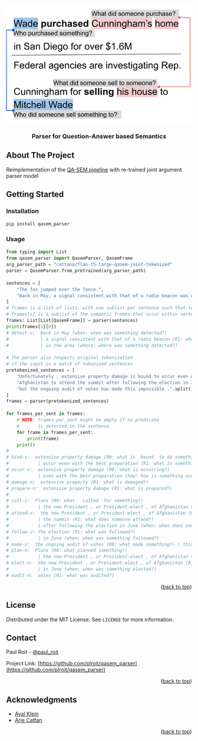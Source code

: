 <!-- Improved compatibility of back to top link: See: https://github.com/othneildrew/Best-README-Template/pull/73 -->
<a name="readme-top"></a>

<!-- PROJECT SHIELDS -->
<!--
*** I'm using markdown "reference style" links for readability.
*** Reference links are enclosed in brackets [ ] instead of parentheses ( ).
*** See the bottom of this document for the declaration of the reference variables
*** for contributors-url, forks-url, etc. This is an optional, concise syntax you may use.
*** https://www.markdownguide.org/basic-syntax/#reference-style-links
-->



<!-- PROJECT LOGO -->
<br />
<div align="center">
  <a href="https://github.com/plroit/qasem_parser">
    <!-- This image was used originally in the paper: https://aclanthology.org/2021.emnlp-main.778.pdf -->
    <img src="images/logo.svg" alt="Logo">
  </a>

<h3 align="center">Parser for Question-Answer based Semantics</h3>
</div>



<!-- ABOUT THE PROJECT -->
## About The Project

Reimplementation of the [QA-SEM pipeline](https://github.com/kleinay/QASem/) with re-trained joint argument parser model

<!-- GETTING STARTED -->
## Getting Started

### Installation
   ```sh
   pip install qasem_parser
   ```

<!-- USAGE EXAMPLES -->
### Usage
```python
from typing import List
from qasem_parser import QasemParser, QasemFrame
arg_parser_path = "cattana/flan-t5-large-qasem-joint-tokenized"
parser = QasemParser.from_pretrained(arg_parser_path)

sentences = [
    "The fox jumped over the fence.",
    "Back in May, a signal consistent with that of a radio beacon was detected in the area, but nothing turned up that helped with the search."
]
# frames is a list of lists, with one sublist per sentence such that len(frames) == len(sentences)  
# frames[i] is a sublist of the semantic frames that occur within sentence[i] 
frames: List[List[QasemFrame]] = parser(sentences)
print(frames[1][0])
# detect-v:  Back in May (when: when was something detected?) 
#            | a signal consistent with that of a radio beacon (R1: what was detected?) 
#            | in the area (where: where was something detected?) 

# The parser also respects original tokenization
# if the input is a batch of tokenized sentences  
pretokenized_sentences = [
    "Unfortunately , extensive property damage is bound to occur even with the best preparation .".split(),
    "Afghanistan to attend the summit after following the election in June , "
    "but the ongoing audit of votes has made this impossible .".split()
]
frames = parser(pretokenized_sentences)

for frames_per_sent in frames:
    # NOTE: frames_per_sent might be empty if no predicate 
    #       is detected in the sentence.
    for frame in frames_per_sent:
        print(frame)
    print()        
# 
# bind-v:  extensive property damage (R0: what is  bound  to do something?) 
#           | occur even with the best preparation (R1: what is something bound  to do?)
# occur-v:  extensive property damage (R0: what is occurring?)
#           | even with the best preparation (how: how is something occurring?)
# damage-n:  extensive property (R1: what is damaged?)
# prepare-n:  extensive property damage (R1: what is prepared?)
#
# call-v:  Plans (R0: what   called  for something?)
#           | the new President , or President-elect , of Afghanistan to attend the summit after following the election in June (R1: what did something call for?)
# attend-v:  the new President , or President-elect , of Afghanistan (R0: who attends something?) 
#           | the summit (R1: what does someone attend?) 
#           | after following the election in June (when: when does someone attend something?)
# follow-v: the election (R1: what was followed?) 
#           | in June (when: when was something followed?)
# make-v:  the ongoing audit of votes (R0: what made something?) | this impossible (R1: what did something make?)
# plan-n:  Plans (R0: what planned something?) 
#           | the new President , or President-elect , of Afghanistan to attend the summit after following the election in June , but the ongoing audit of votes has made this impossible (R1: what did something plan?)
# elect-n:  the new President , or President-elect , of Afghanistan (R1: what was elected?) 
#           | in June (when: when was something elected?)
# audit-n:  votes (R1: what was audited?)
```

<p align="right">(<a href="#readme-top">back to top</a>)</p>



<!-- ROADMAP 
## Roadmap

- [ ] Feature 1
- [ ] Feature 2
- [ ] Feature 3
    - [ ] Nested Feature
See the [open issues](https://github.com/github_username/repo_name/issues) for a full list of proposed features (and known issues).
-->


<!-- LICENSE -->
## License

Distributed under the MIT License. See `LICENSE` for more information.


<!-- CONTACT -->
## Contact

Paul Roit - [@paul_roit](https://twitter.com/paul_roit)

Project Link: [https://github.com/plroit/qasem_parser](https://github.com/plroit/qasem_parser)

<p align="right">(<a href="#readme-top">back to top</a>)</p>



<!-- ACKNOWLEDGMENTS -->
## Acknowledgments

* [Ayal Klein](https://github.com/kleinay)
* [Arie Cattan](https://ariecattan.github.io/)

<p align="right">(<a href="#readme-top">back to top</a>)</p>



<!-- MARKDOWN LINKS & IMAGES -->
<!-- https://www.markdownguide.org/basic-syntax/#reference-style-links -->
[contributors-shield]: https://img.shields.io/github/contributors/github_username/repo_name.svg?style=for-the-badge
[contributors-url]: https://github.com/github_username/repo_name/graphs/contributors
[forks-shield]: https://img.shields.io/github/forks/github_username/repo_name.svg?style=for-the-badge
[forks-url]: https://github.com/github_username/repo_name/network/members
[stars-shield]: https://img.shields.io/github/stars/github_username/repo_name.svg?style=for-the-badge
[stars-url]: https://github.com/github_username/repo_name/stargazers
[issues-shield]: https://img.shields.io/github/issues/github_username/repo_name.svg?style=for-the-badge
[issues-url]: https://github.com/github_username/repo_name/issues
[license-shield]: https://img.shields.io/github/license/github_username/repo_name.svg?style=for-the-badge
[license-url]: https://github.com/github_username/repo_name/blob/master/LICENSE.txt

